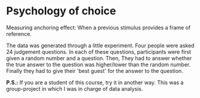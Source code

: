 # Psychology of choice
Measuring anchoring effect: When a previous stimulus provides a frame of reference.

The data was generated through a little experiment. Four people were asked 24 judgement questions. In each of these questions, participants were first given a random number and a question. Then, They had to answer whether the true answer to the question was higher/lower than the random number. Finally they had to give their 'best guest' for the answer to the question. 

**P.S.:** If you are a student of this course, try it in another way. This was a group-project in which I was in charge of data analysis.

